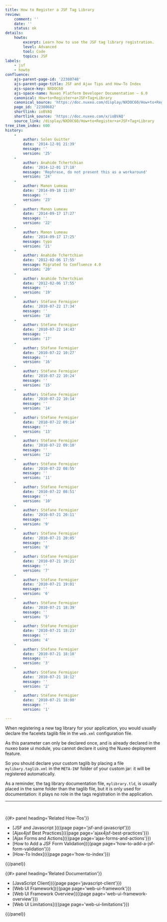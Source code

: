 ```yaml
---
title: How to Register a JSF Tag Library
review:
    comment: ''
    date: ''
    status: ok
details:
    howto:
        excerpt: Learn how to use the JSF tag library registration.
        level: Advanced
        tool: Code
        topics: JSF
labels:
    - jsf
    - howto
confluence:
    ajs-parent-page-id: '22380748'
    ajs-parent-page-title: JSF and Ajax Tips and How-To Index
    ajs-space-key: NXDOC60
    ajs-space-name: Nuxeo Platform Developer Documentation — 6.0
    canonical: How+to+Register+a+JSF+Tag+Library
    canonical_source: 'https://doc.nuxeo.com/display/NXDOC60/How+to+Register+a+JSF+Tag+Library'
    page_id: '22380682'
    shortlink: ioBVAQ
    shortlink_source: 'https://doc.nuxeo.com/x/ioBVAQ'
    source_link: /display/NXDOC60/How+to+Register+a+JSF+Tag+Library
tree_item_index: 600
history:
    -
        author: Solen Guitter
        date: '2014-12-01 21:39'
        message: ''
        version: '25'
    -
        author: Anahide Tchertchian
        date: '2014-12-01 17:18'
        message: 'Rephrase, do not present this as a workaround'
        version: '24'
    -
        author: Manon Lumeau
        date: '2014-09-18 11:07'
        message: ''
        version: '23'
    -
        author: Manon Lumeau
        date: '2014-09-17 17:27'
        message: ''
        version: '22'
    -
        author: Manon Lumeau
        date: '2014-09-17 17:25'
        message: typo
        version: '21'
    -
        author: Anahide Tchertchian
        date: '2012-02-06 17:55'
        message: Migrated to Confluence 4.0
        version: '20'
    -
        author: Anahide Tchertchian
        date: '2012-02-06 17:55'
        message: ''
        version: '19'
    -
        author: Stéfane Fermigier
        date: '2010-07-22 17:34'
        message: ''
        version: '18'
    -
        author: Stéfane Fermigier
        date: '2010-07-22 14:43'
        message: ''
        version: '17'
    -
        author: Stéfane Fermigier
        date: '2010-07-22 10:27'
        message: ''
        version: '16'
    -
        author: Stéfane Fermigier
        date: '2010-07-22 10:24'
        message: ''
        version: '15'
    -
        author: Stéfane Fermigier
        date: '2010-07-22 10:14'
        message: ''
        version: '14'
    -
        author: Stéfane Fermigier
        date: '2010-07-22 09:14'
        message: ''
        version: '13'
    -
        author: Stéfane Fermigier
        date: '2010-07-22 09:10'
        message: ''
        version: '12'
    -
        author: Stéfane Fermigier
        date: '2010-07-22 08:55'
        message: ''
        version: '11'
    -
        author: Stéfane Fermigier
        date: '2010-07-22 08:51'
        message: ''
        version: '10'
    -
        author: Stéfane Fermigier
        date: '2010-07-21 20:11'
        message: ''
        version: '9'
    -
        author: Stéfane Fermigier
        date: '2010-07-21 20:05'
        message: ''
        version: '8'
    -
        author: Stéfane Fermigier
        date: '2010-07-21 19:21'
        message: ''
        version: '7'
    -
        author: Stéfane Fermigier
        date: '2010-07-21 19:01'
        message: ''
        version: '6'
    -
        author: Stéfane Fermigier
        date: '2010-07-21 18:39'
        message: ''
        version: '5'
    -
        author: Stéfane Fermigier
        date: '2010-07-21 18:23'
        message: ''
        version: '4'
    -
        author: Stéfane Fermigier
        date: '2010-07-21 18:18'
        message: ''
        version: '3'
    -
        author: Stéfane Fermigier
        date: '2010-07-21 18:12'
        message: ''
        version: '2'
    -
        author: Stéfane Fermigier
        date: '2010-07-21 18:00'
        message: ''
        version: '1'

---
```

When registering a new tag library for your application, you would usually declare the facelets taglib file in the `web.xml` configuration file.

As this parameter can only be declared once, and is already declared in the nuxeo base ui module, you cannot declare it using the Nuxeo deployment feature.

So you should declare your custom taglib by placing a file `mylibary.taglib.xml` in the `META-INF` folder of your custom jar: it will be registered automatically.

As a reminder, the tag library documentation file, `mylibrary.tld`, is usually placed in the same folder than the taglib file, but it is only used for documentation: it plays no role in the tags registration in the application.

* * *

&nbsp;

<div class="row" data-equalizer data-equalize-on="medium"><div class="column medium-6">{{#> panel heading='Related How-Tos'}}

*   [JSF and Javascript ]({{page page='jsf-and-javascript'}})
*   [Ajax4jsf Best Practices]({{page page='ajax4jsf-best-practices'}})
*   [Ajax Forms and Actions]({{page page='ajax-forms-and-actions'}})
*   [How to Add a JSF Form Validation]({{page page='how-to-add-a-jsf-form-validation'}})
*   [How-To Index]({{page page='how-to-index'}})

{{/panel}}</div><div class="column medium-6">{{#> panel heading='Related Documentation'}}

*   [JavaScript Client]({{page page='javascript-client'}})
*   [Web UI Framework]({{page page='web-ui-framework'}})
*   [Web UI Framework Overview]({{page page='web-ui-framework-overview'}})
*   [Web UI Limitations]({{page page='web-ui-limitations'}})&nbsp;

{{/panel}}</div></div>
